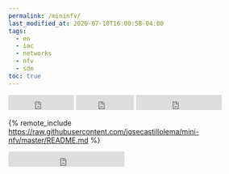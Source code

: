 ```yaml
---
permalink: /mininfv/
last_modified_at: 2020-07-10T16:00:58-04:00
tags:
  - en
  - iac
  - networks
  - nfv
  - sdn
toc: true
---
```


<iframe src="https://ghbtns.com/github-btn.html?user=josecastillolema&repo=mini-nfv&type=watch&count=true&size=large&v=2" frameborder="0" scrolling="0" width="130" height="30" title="GitHub"></iframe>
<iframe src="https://ghbtns.com/github-btn.html?user=josecastillolema&repo=mini-nfv&type=star&count=true&size=large" frameborder="0" scrolling="0" width="115" height="30" title="GitHub"></iframe>
<iframe src="https://ghbtns.com/github-btn.html?user=josecastillolema&repo=mini-nfv&type=fork&count=true&size=large" frameborder="0" scrolling="0" width="170" height="30" title="GitHub"></iframe>

{% remote_include https://raw.githubusercontent.com/josecastillolema/mini-nfv/master/README.md %}

<iframe src="https://ghbtns.com/github-btn.html?user=josecastillolema&type=follow&count=true&size=large" frameborder="0" scrolling="0" width="230" height="30" title="GitHub"></iframe>
